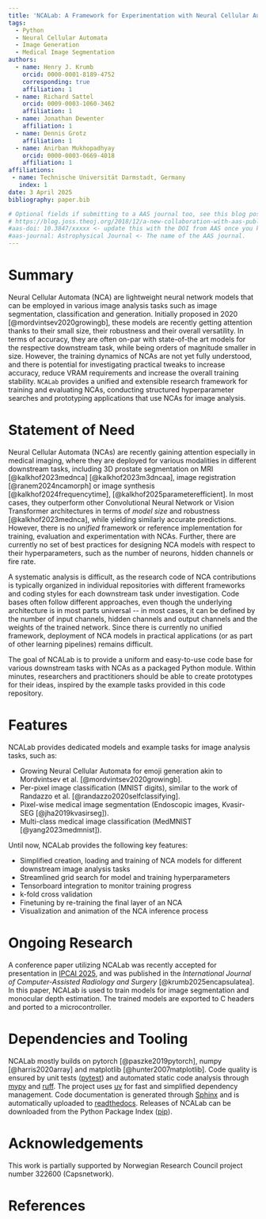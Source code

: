 ```yaml
---
title: 'NCALab: A Framework for Experimentation with Neural Cellular Automata'
tags:
  - Python
  - Neural Cellular Automata
  - Image Generation
  - Medical Image Segmentation
authors:
  - name: Henry J. Krumb
    orcid: 0000-0001-8189-4752
    corresponding: true
    affiliation: 1
  - name: Richard Sattel
    orcid: 0009-0003-1060-3462
    affiliation: 1
  - name: Jonathan Dewenter
    affiliation: 1
  - name: Dennis Grotz
    affiliation: 1
  - name: Anirban Mukhopadhyay
    orcid: 0000-0003-0669-4018
    affiliation: 1
affiliations:
 - name: Technische Universität Darmstadt, Germany
   index: 1
date: 3 April 2025
bibliography: paper.bib

# Optional fields if submitting to a AAS journal too, see this blog post:
# https://blog.joss.theoj.org/2018/12/a-new-collaboration-with-aas-publishing
#aas-doi: 10.3847/xxxxx <- update this with the DOI from AAS once you know it.
#aas-journal: Astrophysical Journal <- The name of the AAS journal.
---
```


# Summary

Neural Cellular Automata (NCA) are lightweight neural network models that can be employed in various image analysis tasks such as image segmentation, classification and generation.
Initially proposed in 2020 [@mordvintsev2020growingb], these models are recently getting attention thanks to their small size, their robustness and their overall versatility.
In terms of accuracy, they are often on-par with state-of-the art models for the respective downstream task, while being orders of magnitude smaller in size.
However, the training dynamics of NCAs are not yet fully understood, and there is potential for investigating practical tweaks to increase accuracy, reduce VRAM requirements and increase the overall training stability.
`NCALab` provides a unified and extensible research framework for training and evaluating NCAs, conducting structured hyperparameter searches and prototyping applications that use NCAs for image analysis.


# Statement of Need

Neural Cellular Automata (NCAs) are recently gaining attention especially in medical imaging, where they are deployed for various modalities in different downstream tasks, including 3D prostate segmentation on MRI [@kalkhof2023mednca] [@kalkhof2023m3dncaa], image registration [@ranem2024ncamorph] or image synthesis [@kalkhof2024frequencytime], [@kalkhof2025parameterefficient].
In most cases, they outperform other Convolutional Neural Network or Vision Transformer architectures in terms of _model size_ and robustness [@kalkhof2023mednca], while yielding similarly accurate predictions.
However, there is no _unified_ framework or reference implementation for training, evaluation and experimentation with NCAs.
Further, there are currently no set of best practices for designing NCA models with respect to their hyperparameters, such as the number of neurons, hidden channels or fire rate.

A systematic analysis is difficult, as the research code of NCA contributions is typically organized in individual repositories with different frameworks and coding styles for each downstream task under investigation.
Code bases often follow different approaches, even though the underlying architecture is in most parts universal -- in most cases, it can be defined by the number of input channels, hidden channels and output channels and the weights of the trained network.
Since there is currently no unified framework, deployment of NCA models in practical applications (or as part of other learning pipelines) remains difficult.

The goal of NCALab is to provide a uniform and easy-to-use code base for various downstream tasks with NCAs as a packaged Python module.
Within minutes, researchers and practitioners should be able to create prototypes for their ideas, inspired by the example tasks provided in this code repository.


# Features

NCALab provides dedicated models and example tasks for image analysis tasks, such as:

* Growing Neural Cellular Automata for emoji generation akin to Mordvintsev et al. [@mordvintsev2020growingb].
* Per-pixel image classification (MNIST digits), similar to the work of Randazzo et al. [@randazzo2020selfclassifying].
* Pixel-wise medical image segmentation (Endoscopic images, Kvasir-SEG [@jha2019kvasirseg]).
* Multi-class medical image classification (MedMNIST [@yang2023medmnist]).

Until now, NCALab provides the following key features:

* Simplified creation, loading and training of NCA models for different downstream image analysis tasks
* Streamlined grid search for model and training hyperparameters
* Tensorboard integration to monitor training progress
* k-fold cross validation
* Finetuning by re-training the final layer of an NCA
* Visualization and animation of the NCA inference process


# Ongoing Research

A conference paper utilizing NCALab was recently accepted for presentation in [IPCAI 2025](https://ipcai.org), and was published in the _International Journal of Computer-Assisted Radiology and Surgery_ [@krumb2025encapsulatea].
In this paper, NCALab is used to train models for image segmentation and monocular depth estimation.
The trained models are exported to C headers and ported to a microcontroller.

# Dependencies and Tooling

NCALab mostly builds on pytorch [@paszke2019pytorch], numpy [@harris2020array] and matplotlib [@hunter2007matplotlib].
Code quality is ensured by unit tests ([pytest](https://pytest.org)) and automated static code analysis through [mypy](https://mypy-lang.org/) and [ruff](https://docs.astral.sh/ruff/).
The project uses [uv](https://astral.sh/blog/uv) for fast and simplified dependency management.
Code documentation is generated through [Sphinx](https://www.sphinx-doc.org/en/master/index.html) and is automatically uploaded to [readthedocs](https://ncalab.readthedocs.io/en/latest/).
Releases of NCALab can be downloaded from the Python Package Index ([pip](https://pypi.org/project/ncalab/)).

# Acknowledgements

This work is partially supported by Norwegian Research Council project number 322600 (Capsnetwork).

# References
